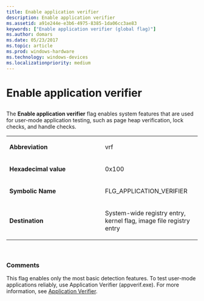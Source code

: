 ```yaml
---
title: Enable application verifier
description: Enable application verifier
ms.assetid: a91e244e-e3b6-4975-8385-1da06cc3ae83
keywords: ["Enable application verifier (global flag)"]
ms.author: domars
ms.date: 05/23/2017
ms.topic: article
ms.prod: windows-hardware
ms.technology: windows-devices
ms.localizationpriority: medium
---
```


# Enable application verifier


## <span id="ddk_enable_application_verifier_dtools"></span><span id="DDK_ENABLE_APPLICATION_VERIFIER_DTOOLS"></span>


The **Enable application verifier** flag enables system features that are used for user-mode application testing, such as page heap verification, lock checks, and handle checks.

<table>
<colgroup>
<col width="50%" />
<col width="50%" />
</colgroup>
<tbody>
<tr class="odd">
<td align="left"><p><strong>Abbreviation</strong></p></td>
<td align="left"><p>vrf</p></td>
</tr>
<tr class="even">
<td align="left"><p><strong>Hexadecimal value</strong></p></td>
<td align="left"><p>0x100</p></td>
</tr>
<tr class="odd">
<td align="left"><p><strong>Symbolic Name</strong></p></td>
<td align="left"><p>FLG_APPLICATION_VERIFIER</p></td>
</tr>
<tr class="even">
<td align="left"><p><strong>Destination</strong></p></td>
<td align="left"><p>System-wide registry entry, kernel flag, image file registry entry</p></td>
</tr>
</tbody>
</table>

 

### <span id="comments"></span><span id="COMMENTS"></span>Comments

This flag enables only the most basic detection features. To test user-mode applications reliably, use Application Verifier (appverif.exe). For more information, see [Application Verifier](application-verifier.md).

 

 





